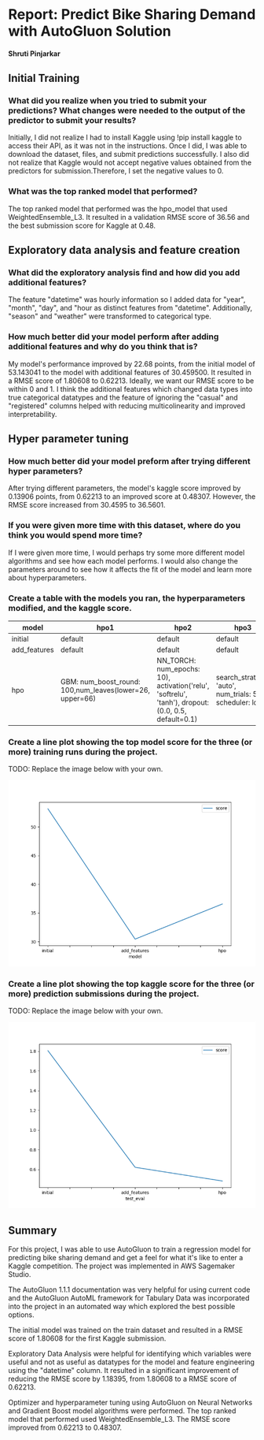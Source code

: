 # Report: Predict Bike Sharing Demand with AutoGluon Solution
#### Shruti Pinjarkar

## Initial Training
### What did you realize when you tried to submit your predictions? What changes were needed to the output of the predictor to submit your results?
Initially, I did not realize I had to install Kaggle using !pip install kaggle  to access their API, as it was not in the instructions. Once I did, I was able to download the dataset, files, and submit predictions successfully. I also did not realize that Kaggle would not accept negative values obtained from the predictors for submission.Therefore, I set the negative values to 0.

### What was the top ranked model that performed?
The top ranked model that performed was the hpo_model that used WeightedEnsemble_L3. It resulted in a validation RMSE score of 36.56 and the best submission score for Kaggle at 0.48.

## Exploratory data analysis and feature creation
### What did the exploratory analysis find and how did you add additional features?
The feature "datetime" was hourly information so I added data for "year", "month", "day", and "hour as distinct features from "datetime". Additionally, "season" and "weather" were transformed to categorical type.

### How much better did your model perform after adding additional features and why do you think that is?
My model's performance improved by 22.68 points, from the initial model of 53.143041 to the model with additional features of 30.459500. It resulted in a RMSE score of 1.80608 to 0.62213. Ideally, we want our RMSE score to be within 0 and 1. I think the additional features which changed data types into true categorical datatypes and the feature of ignoring the "casual" and "registered" columns helped with reducing multicolinearity and improved interpretability.

## Hyper parameter tuning
### How much better did your model preform after trying different hyper parameters?
After trying different parameters, the model's kaggle score improved by 0.13906 points, from 0.62213 to an improved score at 0.48307. However, the RMSE score increased from 30.4595 to 36.5601. 


### If you were given more time with this dataset, where do you think you would spend more time?
If I were given more time, I would perhaps try some more different model algorithms and see how each model performs. I would also change the parameters around to see how it affects the fit of the model and learn more about hyperparameters.

### Create a table with the models you ran, the hyperparameters modified, and the kaggle score.
|model|hpo1|hpo2|hpo3|score|
|--|--|--|--|--|
|initial|default|default|default|1.80608|
|add_features|default|default|default|0.62213|
|hpo|GBM: num_boost_round: 100,num_leaves(lower=26, upper=66)|NN_TORCH: num_epochs: 10), activation('relu', 'softrelu', 'tanh'), dropout:(0.0, 0.5, default=0.1)|search_strategy: 'auto', num_trials: 5, scheduler: local|0.48307|

### Create a line plot showing the top model score for the three (or more) training runs during the project.

TODO: Replace the image below with your own.

![model_train_score.png](img/model_train_score.png)

### Create a line plot showing the top kaggle score for the three (or more) prediction submissions during the project.

TODO: Replace the image below with your own.

![model_test_score.png](img/model_test_score.png)

## Summary
For this project, I was able to use AutoGluon to train a regression model for predicting bike sharing demand and get a feel for what it's like to enter a Kaggle competition. The project was implemented in AWS Sagemaker Studio.

The AutoGluon 1.1.1 documentation was very helpful for using current code and the AutoGluon AutoML framework for Tabulary Data was incorporated into the project in an automated way which explored the best possible options.

The initial model was trained on the train dataset and resulted in a RMSE score of 1.80608 for the first Kaggle submission.

Exploratory Data Analysis were helpful for identifying which variables were useful and not as useful as datatypes for the model and feature engineering using the "datetime" column. It resulted in a significant improvement of reducing the RMSE score by 1.18395, from 1.80608 to a RMSE score of 0.62213.

Optimizer and hyperparameter tuning using AutoGluon on Neural Networks and Gradient Boost model algorithms were performed. The top ranked model that performed used WeightedEnsemble_L3. The RMSE score improved from 0.62213 to 0.48307.

